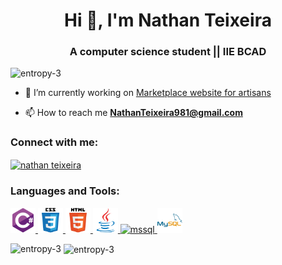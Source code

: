 <h1 align="center">Hi 👋, I'm Nathan Teixeira</h1>
<h3 align="center">A computer science student || IIE BCAD</h3>

<p align="left"> <img src="https://komarev.com/ghpvc/?username=entropy-3&label=Profile%20views&color=0e75b6&style=flat" alt="entropy-3" /> </p>

- 🔭 I’m currently working on [Marketplace website for artisans](https://github.com/Entropy-3/CLDV-POE-ST10249266)

- 📫 How to reach me **NathanTeixeira981@gmail.com**

<h3 align="left">Connect with me:</h3>
<p align="left">
<a href="https://linkedin.com/in/nathan teixeira" target="blank"><img align="center" src="https://raw.githubusercontent.com/rahuldkjain/github-profile-readme-generator/master/src/images/icons/Social/linked-in-alt.svg" alt="nathan teixeira" height="30" width="40" /></a>
</p>

<h3 align="left">Languages and Tools:</h3>
<p align="left"> <a href="https://www.w3schools.com/cs/" target="_blank" rel="noreferrer"> <img src="https://raw.githubusercontent.com/devicons/devicon/master/icons/csharp/csharp-original.svg" alt="csharp" width="40" height="40"/> </a> <a href="https://www.w3schools.com/css/" target="_blank" rel="noreferrer"> <img src="https://raw.githubusercontent.com/devicons/devicon/master/icons/css3/css3-original-wordmark.svg" alt="css3" width="40" height="40"/> </a> <a href="https://www.w3.org/html/" target="_blank" rel="noreferrer"> <img src="https://raw.githubusercontent.com/devicons/devicon/master/icons/html5/html5-original-wordmark.svg" alt="html5" width="40" height="40"/> </a> <a href="https://www.java.com" target="_blank" rel="noreferrer"> <img src="https://raw.githubusercontent.com/devicons/devicon/master/icons/java/java-original.svg" alt="java" width="40" height="40"/> </a> <a href="https://www.microsoft.com/en-us/sql-server" target="_blank" rel="noreferrer"> <img src="https://www.svgrepo.com/show/303229/microsoft-sql-server-logo.svg" alt="mssql" width="40" height="40"/> </a> <a href="https://www.mysql.com/" target="_blank" rel="noreferrer"> <img src="https://raw.githubusercontent.com/devicons/devicon/master/icons/mysql/mysql-original-wordmark.svg" alt="mysql" width="40" height="40"/> </a> </p>

<p><img align="left" src="https://github-readme-stats.vercel.app/api/top-langs?username=entropy-3&show_icons=true&locale=en&layout=compact" alt="entropy-3" /></p>

<p>&nbsp;<img align="center" src="https://github-readme-stats.vercel.app/api?username=entropy-3&show_icons=true&locale=en" alt="entropy-3" /></p>
